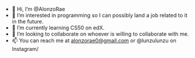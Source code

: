 - 👋 Hi, I’m @AlonzoRae
- 👀 I’m interested in programming so I can possibly land a job related to it in the future.
- 🌱 I’m currently learning CS50 on edX.
- 💞️ I’m looking to collaborate on whoever is willing to collaborate with me.
- 📫 You can reach me at alonzorae0@gmail.com or @lunzulunzu on Instagram/

<!---
AlonzoRae/AlonzoRae is a ✨ special ✨ repository because its `README.md` (this file) appears on your GitHub profile.
You can click the Preview link to take a look at your changes.
--->
